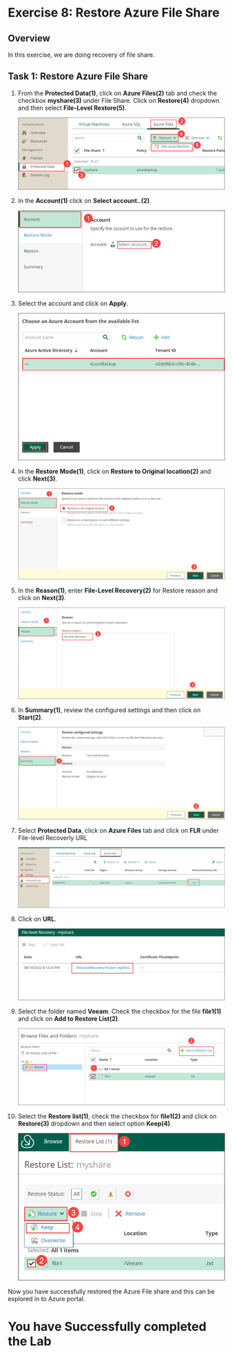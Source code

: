 # Exercise 8: Restore Azure File Share

## Overview

In this exercise, we are doing recovery of file share.

## Task 1: Restore Azure File Share

1. From the **Protected Data(1)**, click on **Azure Files(2)** tab and check the checkbox **myshare(3)** under File Share. Click on **Restore(4)** dropdown and then select **File-Level Restore(5)**.
   
   ![veeam265](./images/veeam265.png)

2. In the **Account(1)** click on **Select account..(2)**.
   
   ![veeam266](./images/veeam266.png)

3. Select the account and click on **Apply**.
  
   ![veeam267](./images/veeam267.png)

4. In the **Restore Mode(1)**, click on **Restore to Original location(2)** and click **Next(3)**.
   
   ![veeam276](./images/veeam276.png)

5. In the **Reason(1)**, enter **File-Level Recovery(2)** for Restore reason and click on **Next(3)**.
   
   ![veeam277](./images/veeam277.png)

6. In **Summary(1)**, review the configured settings and then click on **Start(2)**.
   
   ![veeam271](./images/veeam271.png)

7. Select **Protected Data**, click on **Azure Files** tab and click on **FLR** under File-level Recoverly URL
   
   ![veeam272](./images/veeam272.png)

8. Click on **URL**.
   
   ![veeam273](./images/veeam273.png)

9. Select the folder named **Veeam**. Check the checkbox for the file **file1(1)** and click on **Add to Restore List(2)**.
   
   ![veeam274](./images/veeam274_new.png)

10. Select the **Restore list(1)**, check the checkbox for **file1(2)** and click on **Restore(3)** dropdown and then select option **Keep(4)**.
    
    ![veeam275](./images/veeam275.png)

Now you have successfully restored the Azure File share and this can be explored in to Azure portal.


# **You have Successfully completed the Lab**

